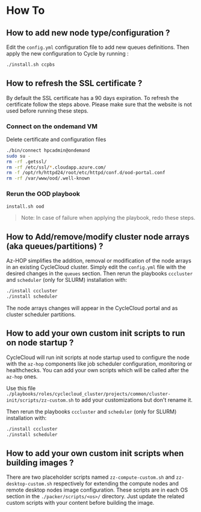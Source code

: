 # How To

## How to add new node type/configuration ?
Edit the `config.yml` configuration file to add new queues definitions. Then apply the new configuration to Cycle by running :
```bash
./install.sh ccpbs
```

## How to refresh the SSL certificate ?
By default the SSL certificate has a 90 days expiration. To refresh the certificate follow the steps above. Please make sure that the website is not used before running these steps.

### Connect on the ondemand VM
Delete certificate and configuration files 
```bash
./bin/connect hpcadmin@ondemand
sudo su -
rm -rf .getssl/
rm -rf /etc/ssl/*.cloudapp.azure.com/
rm -f /opt/rh/httpd24/root/etc/httpd/conf.d/ood-portal.conf
rm -rf /var/www/ood/.well-known
```

### Rerun the OOD playbook
```bash
install.sh ood
```

> Note: In case of failure when applying the playbook, redo these steps.

## How to Add/remove/modify cluster node arrays (aka queues/partitions) ?
Az-HOP simplifies the addition, removal or modification of the node arrays in an existing CycleCloud cluster.
Simply edit the `config.yml` file with the desired changes in the `queues` section. Then rerun the playbooks `cccluster` and `scheduler` (only for SLURM) installation with:
```bash
./install cccluster
./install scheduler
```
The node arrays changes will appear in the CycleCloud portal and as cluster scheduler partitions.

## How to add your own custom init scripts to run on node startup ?
CycleCloud will run init scripts at node startup used to configure the node with the `az-hop` components like job scheduler configuration, monitoring or healthchecks. You can add your own scripts which will be called after the `az-hop` ones.

Use this file `./playbooks/roles/cyclecloud_cluster/projects/common/cluster-init/scripts/zz-custom.sh` to add your customizations but don't rename it.

Then rerun the playbooks `cccluster` and `scheduler` (only for SLURM) installation with:
```bash
./install cccluster
./install scheduler
```

## How to add your own custom init scripts when building images ?
There are two placeholder scripts named `zz-compute-custom.sh` and `zz-desktop-custom.sh` respectively for extending the compute nodes and remote desktop nodes image configuration. These scripts are in each OS section in the `./packer/scripts/<os>/` directory.
Just update the related custom scripts with your content before building the image.